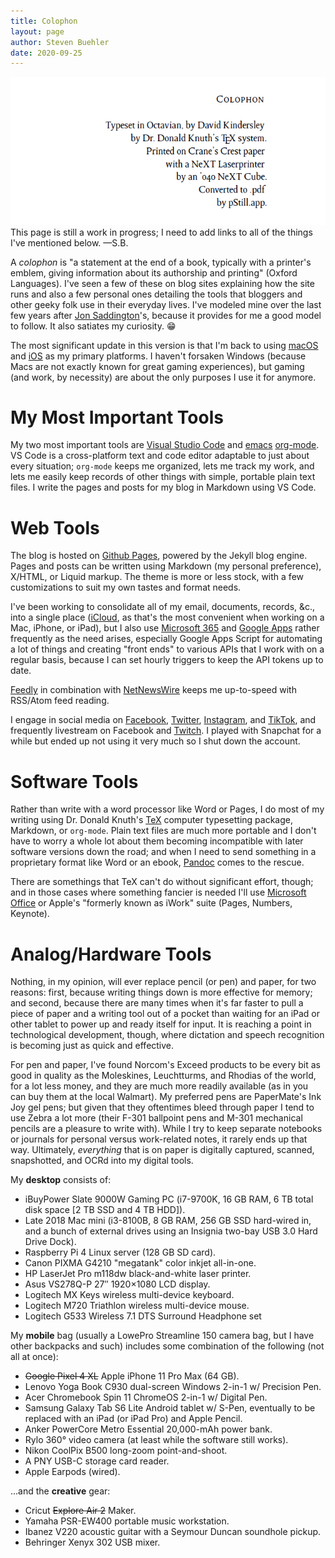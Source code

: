 ```yaml
---
title: Colophon
layout: page
author: Steven Buehler
date: 2020-09-25
---
```


<div align="center"><img src="images/colophon.png" /></div>

<div style="border: 1px red">
This page is still a work in progress; I need to add links to all of the things I've mentioned below. &mdash;S.B.
</div>

A _colophon_ is "a statement at the end of a book, typically with a printer's emblem, giving information about its authorship and printing" (Oxford Languages).  I've seen a few of these on blog sites explaining how the site runs and also a few personal ones detailing the tools that bloggers and other geeky folk use in their everyday lives.  I've modeled mine over the last few years after [Jon Saddington](https://john.do/colophon)'s, because it provides for me a good model to follow. It also satiates my curiosity. 😁

The most significant update in this version is that I'm back to using [macOS](https://www.apple.com/macos) and [iOS](https://www.apple.com/iphone) as my primary platforms. I haven't forsaken Windows (because Macs are not exactly known for great gaming experiences), but gaming (and work, by necessity) are about the only purposes I use it for anymore.

# My Most Important Tools

My two most important tools are [Visual Studio Code](https://code.visualstudio.com) and [emacs](https://www.emacs.org) [org-mode](https://orgmode.org). VS Code is a cross-platform text and code editor adaptable to just about every situation; `org-mode` keeps me organized, lets me track my work, and lets me easily keep records of other things with simple, portable plain text files. I write the pages and posts for my blog in Markdown using VS Code.

# Web Tools

The blog is hosted on [Github Pages](https://pages.github.io), powered by the Jekyll blog engine. Pages and posts can be written using Markdown (my personal preference), X/HTML, or Liquid markup. The theme is more or less stock, with a few customizations to suit my own tastes and format needs.

I've been working to consolidate all of my email, documents, records, &c., into a single place ([iCloud](https://www.icloud.com), as that's the most convenient when working on a Mac, iPhone, or iPad), but I also use [Microsoft 365](https://www.office365.com) and [Google Apps](https://apps.google.com) rather frequently as the need arises, especially Google Apps Script for automating a lot of things and creating "front ends" to various APIs that I work with on a regular basis, because I can set hourly triggers to keep the API tokens up to date.

[Feedly](https://www.feedly.com) in combination with [NetNewsWire](https://ranchero.com/netnewswire/) keeps me up-to-speed with RSS/Atom feed reading.

I engage in social media on [Facebook](https://www.facebook.com/stevenwatsonbuehler), [Twitter](https://twitter.com/stevenwbuehler), [Instagram](https://instagram.com/stevenwbuehler), and [TikTok](https://tiktok.com/@stevenwbuehler), and frequently livestream on Facebook and [Twitch](https://www.twitch.tv/stevenwbuehler). I played with Snapchat for a while but ended up not using it very much so I shut down the account.

# Software Tools

Rather than write with a word processor like Word or Pages, I do most of my writing using Dr. Donald Knuth's [TeX](https://www.tug.org) computer typesetting package, Markdown, or `org-mode`. Plain text files are much more portable and I don't have to worry a whole lot about them becoming incompatible with later software versions down the road; and when I need to send something in a proprietary format like Word or an ebook, [Pandoc](https://www.pandoc.org) comes to the rescue.

There are somethings that TeX can't do without significant effort, though; and in those cases where something fancier is needed I'll use [Microsoft Office](https://www.office.com) or Apple's "formerly known as iWork" suite (Pages, Numbers, Keynote). 

# Analog/Hardware Tools

Nothing, in my opinion, will ever replace pencil (or pen) and paper, for two reasons: first, because writing things down is more effective for memory; and second, because there are many times when it's far faster to pull a piece of paper and a writing tool out of a pocket than waiting for an iPad or other tablet to power up and ready itself for input. It is reaching a point in technological development, though, where dictation and speech recognition is becoming just as quick and effective.

For pen and paper, I've found Norcom's Exceed products to be every bit as good in quality as the Moleskines, Leuchtturms, and Rhodias of the world, for a lot less money, and they are much more readily available (as in you can buy them at the local Walmart). My preferred pens are PaperMate's Ink Joy gel pens; but given that they oftentimes bleed through paper I tend to use Zebra a lot more (their F-301 ballpoint pens and M-301 mechanical pencils are a pleasure to write with). While I try to keep separate notebooks or journals for personal versus work-related notes, it rarely ends up that way. Ultimately, _everything_ that is on paper is digitally captured, scanned, snapshotted, and OCRd into my digital tools. 

My **desktop** consists of:

- iBuyPower Slate 9000W Gaming PC (i7-9700K, 16 GB RAM, 6 TB total disk space [2 TB SSD and 4 TB HDD]).
- Late 2018 Mac mini (i3-8100B, 8 GB RAM, 256 GB SSD hard-wired in, and a bunch of external drives using an Insignia two-bay USB 3.0 Hard Drive Dock). 
- Raspberry Pi 4 Linux server (128 GB SD card).
- Canon PIXMA G4210 "megatank" color inkjet all-in-one.
- HP LaserJet Pro m118dw black-and-white laser printer.
- Asus VS278Q-P 27&Prime; 1920&times;1080 LCD display.
- Logitech MX Keys wireless multi-device keyboard.
- Logitech M720 Triathlon wireless multi-device mouse.
- Logitech G533 Wireless 7.1 DTS Surround Headphone set

My **mobile** bag (usually a LowePro Streamline 150 camera bag, but I have other backpacks and such) includes some combination of the following (not all at once):

- ~~Google Pixel 4 XL~~ Apple iPhone 11 Pro Max (64 GB).
- Lenovo Yoga Book C930 dual-screen Windows 2-in-1 w/ Precision Pen.
- Acer Chromebook Spin 11 ChromeOS 2-in-1 w/ Digital Pen.
- Samsung Galaxy Tab S6 Lite Android tablet w/ S-Pen, eventually to be replaced with an iPad (or iPad Pro) and Apple Pencil.
- Anker PowerCore Metro Essential 20,000-mAh power bank.
- Rylo 360&deg; video camera (at least while the software still works).
- Nikon CoolPix B500 long-zoom point-and-shoot.
- A PNY USB-C storage card reader.
- Apple Earpods (wired).

...and the **creative** gear:

- Cricut ~~Explore Air 2~~ Maker.
- Yamaha PSR-EW400 portable music workstation.
- Ibanez V220 acoustic guitar with a Seymour Duncan soundhole pickup.
- Behringer Xenyx 302 USB mixer.